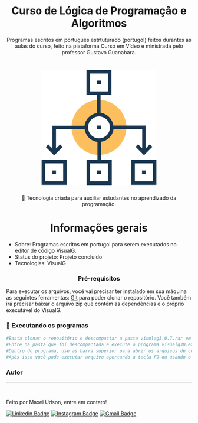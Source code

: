 <h1 align="center">Curso de Lógica de Programação e Algoritmos</h1>
<p align="center">Programas escritos em português estrtuturado (portugol) feitos durantes as aulas do curso, feito na plataforma Curso em Vídeo e ministrada pelo professor Gustavo Guanabara.</p>
<h1 align="center">
    <img src="https://github.com/Maxel-Uds/Teste_de_Codigos/blob/main/algoritmo.png" width="312px" height="312px"/>
</h1>
<p align="center">🚀 Tecnologia criada para auxiliar estudantes no aprendizado da programação.</p>

<h1 align="center">Informações gerais</h1>

<!--ts-->
   * Sobre: Programas escritos em portugol para serem executados no editor de código VisualG.
   * Status do projeto: Projeto concluído
   * Tecnologias: VisualG
<!--te-->

<h3 align="center">Pré-requisitos</h1>


Para executar os arquivos, você vai precisar ter instalado em sua máquina as seguintes ferramentas:
[Git](https://git-scm.com) para poder clonar o repositório. 
Você também irá precisar baixar o arquivo zip que contém as dependências e o próprio executável do VisualG.

### 🎲 Executando os programas

```bash
#Basta clonar o repositório e descompactar a pasta visulag3.0.7.rar em um lugar que seja da sua escolha.
#Entre na pasta que foi descompactada e execute o programa visualg30.exe.
#Dentro do programa, use as barra superior para abrir os arquivos de código que estão dentro do repositório que você baixou
#Após isso você pode executar arquivo apertando a tecla F9 ou usando o comando para isso que se encontra no menu superior ou F5 para debugar o código
```

### Autor
---

 <img style="border-radius: 50%;" src="https://avatars.githubusercontent.com/u/78319246?s=400&u=968cfcc7e65e9790aceee3c36daeecb4073bde44&v=4" width="100px;" alt=""/>
 <br />
<p>Feito por Maxel Udson, entre em contato!</p>

[![Linkedin Badge](https://img.shields.io/badge/-MaxelUdson-blue?style=flat-square&logo=Linkedin&logoColor=white&link=https://www.linkedin.com/in/maxel-udson-b7b65b203/)](https://www.linkedin.com/in/maxel-udson-b7b65b203/)
[![Instagram Badge](https://img.shields.io/badge/-maxudsom-purple?style=flat-square&logo=instagram&logoColor=white&link=https://www.instagram.com/maxudsom/)](https://www.instagram.com/maxudsom/)
[![Gmail Badge](https://img.shields.io/badge/-maxellopes32@gmail.com-c14438?style=flat-square&logo=Gmail&logoColor=white&link=mailto:maxellopes32@gmail.com)](maxellopes32@gmail.com)




